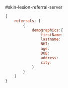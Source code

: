 #skin-lesion-referral-server

```javascript
{
    referrals: [
        {
            demographics:{
                firstName:
                lastname:
                NHI: 
                age:
                DOB:
                address:
                city:
            }
        }
    ]
}
```
